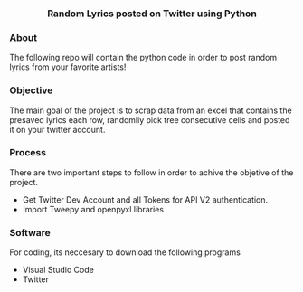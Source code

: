 <p align="center">
  <h3 align="center">Random Lyrics posted on Twitter using Python</h3>
</p>

<!-- ABOUT THE PROJECT -->
### About

The following repo will contain the python code in order to post random lyrics from your favorite artists!


### Objective

The main goal of the project is to scrap data from an excel that contains the presaved lyrics each row, randomlly pick tree consecutive cells and posted it on your twitter account. 

### Process

There are two important steps to follow in order to achive the objetive of the project.

-  Get Twitter Dev Account and all Tokens for API V2 authentication.
-  Import Tweepy and openpyxl libraries

### Software

For coding, its neccesary to download the following programs

-  Visual Studio Code
-  Twitter
